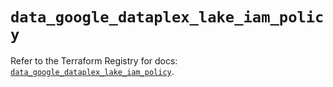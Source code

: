 # `data_google_dataplex_lake_iam_policy`

Refer to the Terraform Registry for docs: [`data_google_dataplex_lake_iam_policy`](https://registry.terraform.io/providers/hashicorp/google/6.48.0/docs/data-sources/dataplex_lake_iam_policy).
